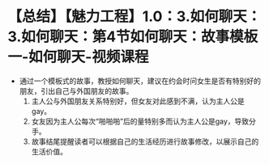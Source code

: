 # 【总结】【魅力工程】1.0：3.如何聊天：3.如何聊天：第4节如何聊天：故事模板一-如何聊天-视频课程

-   通过一个模板式的故事，教授如何聊天，建议在约会时问女生是否有特别好的朋友，引出自己与外国朋友的故事。
    1.  主人公与外国朋友关系特别好，但女友对此感到不满，认为主人公是gay。
    2.  女友因为主人公每次“啪啪啪”后的量特别多而认为主人公是gay，导致分手。
    3.  故事结尾提醒读者可以根据自己的生活经历进行故事修改，以展示自己的生活价值。